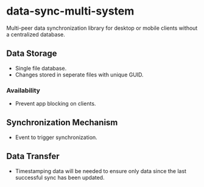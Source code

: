 # data-sync-multi-system
Multi-peer data synchronization library for desktop or mobile clients without a centralized database.

## Data Storage
- Single file database.
- Changes stored in seperate files with unique GUID.

### Availability
- Prevent app blocking on clients.

## Synchronization Mechanism
- Event to trigger synchronization.

## Data Transfer
- Timestamping data will be needed to ensure only data since the last successful sync has been updated.